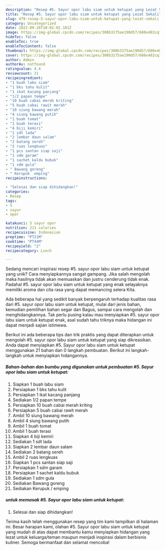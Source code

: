 ```yaml
---
description: "Resep #5. Sayur opor labu siam untuk ketupat yang Lezat Sekali"
title: "Resep #5. Sayur opor labu siam untuk ketupat yang Lezat Sekali"
slug: 479-resep-5-sayur-opor-labu-siam-untuk-ketupat-yang-lezat-sekali
category: Uncategorized
date: 2022-09-26T10:02:02.101Z
image: https://img-global.cpcdn.com/recipes/308b3175ae190d57/680x482cq70/5-sayur-opor-labu-siam-untuk-ketupat-foto-resep-utama.jpg
hideToc: false
enableToc: true
enableTocContent: false
thumbnail: https://img-global.cpcdn.com/recipes/308b3175ae190d57/680x482cq70/5-sayur-opor-labu-siam-untuk-ketupat-foto-resep-utama.jpg
cover: https://img-global.cpcdn.com/recipes/308b3175ae190d57/680x482cq70/5-sayur-opor-labu-siam-untuk-ketupat-foto-resep-utama.jpg
author: Admin
authorAv: notfound
ratingvalue: 4.4
reviewcount: 21
recipeingredient:
- "1 buah labu siam"
- "1 bks tahu kulit"
- "1 ikat kacang panjang"
- "1/2 papan tempe"
- "10 buah cabai merah kriting"
- "5 buah cabai rawit merah"
- "10 siung bawang merah"
- "4 siung bawang putih"
- "1 buah tomat"
- "1 buah terasi"
- "4 biji kemiri"
- "1 sdt lada"
- "2 lembar daun salam"
- "2 batang sereh"
- "2 ruas lengkuas"
- "1 pcs santan siap saji"
- "1 sdm garam"
- "1 sachet kaldu bubuk"
- "1 sdm gula"
- " Bawang goreng"
- " Kerupuk  emping"
recipeinstructions:

- "Selesai dan siap dihidangkan!"
categories:
- Resep
tags:
- 5
- sayur
- opor

katakunci: 5 sayur opor 
nutrition: 211 calories
recipecuisine: Indonesian
preptime: "PT21M"
cooktime: "PT44M"
recipeyield: "2"
recipecategory: Lunch

---
```





Sedang mencari inspirasi resep #5. sayur opor labu siam untuk ketupat yang unik? Cara menyiapkannya sangat gampang. Jika salah mengolah maka hasilnya tidak akan memuaskan dan justru cenderung tidak enak. Padahal #5. sayur opor labu siam untuk ketupat yang enak selayaknya memiliki aroma dan cita rasa yang dapat memancing selera Kita.





Ada beberapa hal yang sedikit banyak berpengaruh terhadap kualitas rasa dari #5. sayur opor labu siam untuk ketupat, mulai dari jenis bahan, kemudian pemilihan bahan segar dan Bagus, sampai cara mengolah dan menghidangkannya. Tak perlu pusing kalau mau menyiapkan #5. sayur opor labu siam untuk ketupat enak,      asal sudah tahu triknya maka hidangan ini dapat menjadi sajian istimewa.





















Berikut ini ada beberapa tips dan trik praktis yang dapat diterapkan untuk mengolah #5. sayur opor labu siam untuk ketupat yang siap dikreasikan. Anda dapat menyiapkan #5. Sayur opor labu siam untuk ketupat menggunakan 21 bahan dan 0 langkah pembuatan. Berikut ini langkah-langkah untuk menyiapkan hidangannya.

<!--inarticleads1-->

##### Bahan-bahan dan bumbu yang digunakan untuk pembuatan #5. Sayur opor labu siam untuk ketupat:

1. Siapkan 1 buah labu siam
1. Persiapkan 1 bks tahu kulit
1. Persiapkan 1 ikat kacang panjang
1. Sediakan 1/2 papan tempe
1. Persiapkan 10 buah cabai merah kriting
1. Persiapkan 5 buah cabai rawit merah
1. Ambil 10 siung bawang merah
1. Ambil 4 siung bawang putih
1. Ambil 1 buah tomat
1. Ambil 1 buah terasi
1. Siapkan 4 biji kemiri
1. Sediakan 1 sdt lada
1. Siapkan 2 lembar daun salam
1. Sediakan 2 batang sereh
1. Ambil 2 ruas lengkuas
1. Siapkan 1 pcs santan siap saji
1. Persiapkan 1 sdm garam
1. Persiapkan 1 sachet kaldu bubuk
1. Sediakan 1 sdm gula
1. Sediakan  Bawang goreng
1. Sediakan  Kerupuk / emping




<!--inarticleads2-->

#####  untuk memasak #5. Sayur opor labu siam untuk ketupat:


1. Selesai dan siap dihidangkan!



Terima kasih telah menggunakan resep yang tim kami tampilkan di halaman ini. Besar harapan kami, olahan #5. Sayur opor labu siam untuk ketupat yang mudah di atas dapat membantu kamu menyiapkan hidangan yang lezat untuk keluarga/teman maupun menjadi inspirasi dalam berbisnis kuliner. Semoga bermanfaat dan selamat mencoba!
